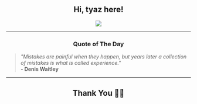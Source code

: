 <h2 align="center"> Hi, tyaz here!</h2>

<p align="center">
<a href="https://github.com/tyazx" alt="github streak"><img src="https://dvst-streak.herokuapp.com/?user=tyazx&theme=tokyonight&fire=DD472C"></a>
</p>

<hr>
<h3 align="center">Quote of The Day</h3>
<p align="center">
<blockquote>
<i>"Mistakes are painful when they happen, but years later a collection of mistakes is what is called experience."</i>
<br>
<b>- Denis Waitley</b>
</blockquote>
</p>


<hr>
<h2 align="center">Thank You 🙏🏼</h2>
